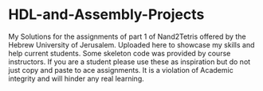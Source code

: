 # HDL-and-Assembly-Projects
My Solutions for the assignments of part 1 of Nand2Tetris offered by the Hebrew University of Jerusalem. Uploaded here to showcase my skills and help current students. Some skeleton code was provided by course instructors. If you are a student please use these as inspiration but do not just copy and paste to ace assignments. It is a violation of Academic integrity and will hinder any real learning.
